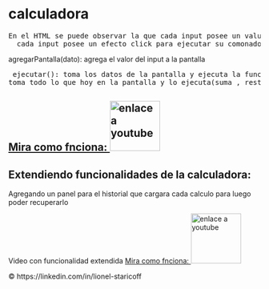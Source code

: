 # calculadora
<pre>En el HTML se puede observar la que cada input posee un value para que se vea en la parte visual,
  cada input posee un efecto click para ejecutar su comonado.
</pre>
<p><scrip>agregarPantalla(dato)</scrip>: agrega el valor del input a la pantalla</p>
<pre> <scrip>ejecutar()</scrip>: toma los datos de la pantalla y ejecuta la funcion eval() que ,
toma todo lo que hoy en la pantalla y lo ejecuta(suma , resta, etc)</pre>

<h2><a href="https://www.youtube.com/watch?v=cfIPnYoEXNI"> Mira como fnciona: <img src="https://www.youtube.com/watch?v=0s0Ccp1JowI" alt="enlace a youtube" width="100" height="100"> </a></h2> 


<h2>Extendiendo funcionalidades de la calculadora:</h2>
<p>Agregando un panel para el historial que cargara cada calculo para luego poder recuperarlo</p>
<p>Video con funcionalidad extendida <a href="https://www.youtube.com/watch?v=9r3HJD9F1d0"> Mira como fnciona: <img src="https://www.youtube.com/watch?v=0s0Ccp1JowI" alt="enlace a youtube" width="100" height="100"> </a></p>

  
<p>&copy https://linkedin.com/in/lionel-staricoff</p>
